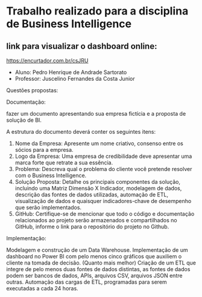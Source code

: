 # Trabalho realizado para a disciplina de Business Intelligence

## link para visualizar o dashboard online:
https://encurtador.com.br/csJRU

- Aluno: Pedro Henrique de Andrade Sartorato
- Professor: Juscelino Fernandes da Costa Junior

Questões propostas:

Documentação:

fazer um documento apresentando sua empresa fictícia e a proposta de solução de BI.

A estrutura do documento deverá conter os seguintes itens:

1. Nome da Empresa: Apresente um nome criativo, consenso entre os sócios para a empresa.
2. Logo da Empresa: Uma empresa de credibilidade deve apresentar uma marca forte que retrate a sua essência.
3. Problema: Descreva qual o problema do cliente você pretende resolver com o Business Intelligence.
4. Solução Proposta:  Detalhe os principais componentes da solução, incluindo uma Matriz Dimensão X Indicador,  modelagem de dados, descrição das fontes de dados utilizadas, automação de ETL, visualização de dados e quaisquer indicadores-chave de desempenho que serão implementados.
5. GitHub: Certifique-se de mencionar que todo o código e documentação relacionados ao projeto serão armazenados e compartilhados no GitHub, informe o link para o repositório do projeto no Github.
 

Implementação:

Modelagem e construção de um Data Warehouse.
Implementação de um dashboard no Power BI com pelo menos cinco gráficos que auxiliem o cliente na tomada de decisão. (Quanto mais melhor)
Criação de um ETL que integre de pelo menos duas fontes de dados distintas, as fontes de dados podem ser bancos de dados, APIs, arquivos CSV, arquivos JSON entre outras.
Automação das cargas de ETL, programadas para serem executadas a cada 24 horas.